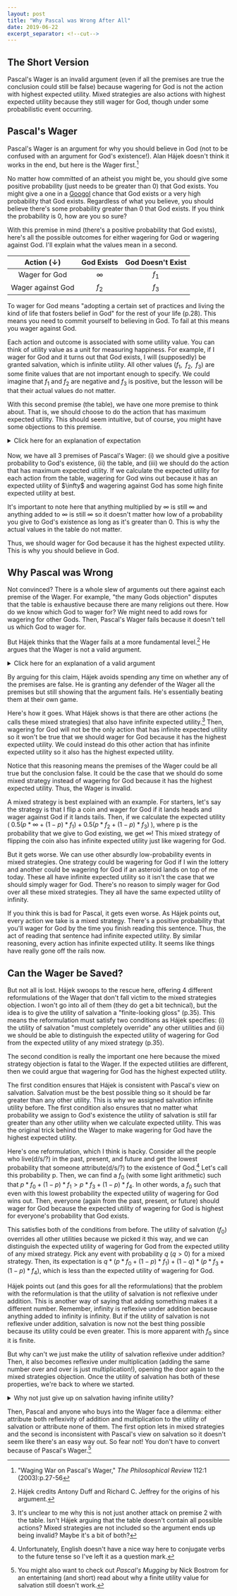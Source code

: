 ```yaml
---
layout: post
title: "Why Pascal was Wrong After All"
date: 2019-06-22
excerpt_separator: <!--cut-->
---
```


## The Short Version
Pascal's Wager is an invalid argument (even if all the premises are true the conclusion could still be false) because wagering for God is not the action with highest expected utility. Mixed strategies are also actions with highest expected utility because they still wager for God, though under some probabilistic event occurring.

<!--cut-->
## Pascal's Wager

Pascal's Wager is an argument for why you should believe in God (not to be confused with an argument for God's existence!). Alan Hájek doesn't think it works in the end, but here is the Wager first.[^paper]

No matter how committed of an atheist you might be, you should give some positive probability (just needs to be greater than 0) that God exists. You might give a one in a [Googol](https://simple.wikipedia.org/wiki/Googol) chance that God exists or a very high probability that God exists. Regardless of what you believe, you should believe there's some probability greater than 0 that God exists. If you think the probability is 0, how are you so sure?

[^paper]: "Waging War on Pascal's Wager," *The Philosophical Review* 112:1 (2003):p.27-56

With this premise in mind (there's a positive probability that God exists), here's all the possible outcomes for either wagering for God or wagering against God. I'll explain what the values mean in a second.

Action ($\downarrow$)| God Exists | God Doesn't Exist
:---: | :---: | :---:
Wager for God  | $\infty$ | $f_1$
Wager against God  | $f_2$ | $f_3$

To wager for God means "adopting a certain set of practices and living the kind of life that fosters belief in God" for the rest of your life (p.28). This means you need to commit yourself to believing in God. To fail at this means you wager against God.

Each action and outcome is associated with some utility value. You can think of utility value as a unit for measuring happiness. For example, if I wager for God and it turns out that God exists, I will (supposedly) be granted salvation, which is infinite utility. All other values ($f_1,\; \; f_2, \; \;f_3$) are some finite values that are not important enough to specify. We could imagine that $f_1$ and $f_2$ are negative and $f_3$ is positive, but the lesson will be that their actual values do not matter.

With this second premise (the table), we have one more premise to think about. That is, we should choose to do the action that has maximum expected utility. This should seem intuitive, but of course, you might have some objections to this premise.

<details class="explanation">
<summary>Click here for an explanation of expectation</summary>

Expectation or expected value is a weighted sum. It answers the question of what do we expect to happen when there are more than one possible outcomes for some action we take. To calculate expectation, we take each outcome and weight it by its corresponding probability of occurring. To find the expected utility of wagering for God, we multiply the probability that God exists by $\infty$ and add the result of multiplying the probability that God doesn't exist by $f_1$. This sum is $\infty$ so the expected utility of wagering for God is $\infty$.

</details>
<br>
Now, we have all 3 premises of Pascal's Wager: (i) we should give a positive probability to God's existence, (ii) the table, and (iii) we should do the action that has maximum expected utility. If we calculate the expected utility for each action from the table, wagering for God wins out because it has an expected utility of $\infty$ and wagering against God has some high finite expected utility at best.

It's important to note here that anything multiplied by $\infty$ is still $\infty$ and anything added to $\infty$ is still $\infty$ so it doesn't matter how low of a probability you give to God's existence as long as it's greater than 0. This is why the actual values in the table do not matter.

Thus, we should wager for God because it has the highest expected utility. This is why you should believe in God.

## Why Pascal was Wrong
Not convinced? There is a whole slew of arguments out there against each premise of the Wager. For example, "the many Gods objection" disputes that the table is exhaustive because there are many religions out there. How do we know which God to wager for? We might need to add rows for wagering for other Gods. Then, Pascal's Wager fails because it doesn't tell us which God to wager for.

But Hájek thinks that the Wager fails at a more fundamental level.[^credit_is_due] He argues that the Wager is not a valid argument.

[^credit_is_due]: Hájek credits Antony Duff and Richard C. Jeffrey for the origins of his argument.

<details class="explanation">
    <summary>
        Click here for an explanation of a valid argument
    </summary>

First, an argument is a list composed of some premises (there may be none!) and a conclusion. An argument is valid if its conclusion is always true when its premises are true. For example:

<ol>
    <li>If I am an egg, then I can fly</li>
    <li> I am an egg.</li>
    <li>I can fly.</li>
</ol>

Our argument--though I agree looks absurd--is in fact valid. If premises 1 and 2 are true, there is no way 3 can be false. We think this argument is absurd because premises 1 and 2 are false. Then, we may call this argument unsound. Although the argument is valid, the premises are false so the argument cannot be sound. A sound argument is a valid one, where its premises are also true.

</details>

By arguing for this claim, Hájek avoids spending any time on whether any of the premises are false. He is granting any defender of the Wager all the premises but still showing that the argument fails. He's essentially beating them at their own game.

Here's how it goes. What Hájek shows is that there are other actions (he calls these mixed strategies) that also have infinite expected utility.[^unclear] Then, wagering for God will not be the only action that has infinite expected utility so it won't be true that we should wager for God because it has the highest expected utility. We could instead do this other action that has infinite expected utility so it also has the highest expected utility.

[^unclear]: It's unclear to me why this is not just another attack on premise 2 with the table. Isn't Hájek arguing that the table doesn't contain all possible actions? Mixed strategies are not included so the argument ends up being invalid? Maybe it's a bit of both?

Notice that this reasoning means the premises of the Wager could be all true but the conclusion false. It could be the case that we should do some mixed strategy instead of wagering for God because it has the highest expected utility. Thus, the Wager is invalid.

A mixed strategy is best explained with an example. For starters, let's say the strategy is that I flip a coin and wager for God if it lands heads and wager against God if it lands tails. Then, if we calculate the expected utility ($\; 0.5(p * \infty + (1-p) * f_1) + 0.5(p * f_2 + (1-p) * f_3) \;$), where p is the probability that we give to God existing, we get $\infty$! This mixed strategy of flipping the coin also has infinite expected utility just like wagering for God.

But it gets worse. We can use other absurdly low-probability events in mixed strategies. One strategy could be wagering for God if I win the lottery and another could be wagering for God if an asteroid lands on top of me today. These all have infinite expected utility so it isn't the case that we should simply wager for God. There's no reason to simply wager for God over all these mixed strategies. They all have the same expected utility of infinity.

If you think this is bad for Pascal, it gets even worse. As Hájek points out, every action we take is a mixed strategy. There's a positive probability that you'll wager for God by the time you finish reading this sentence. Thus, the act of reading that sentence had infinite expected utility. By similar reasoning, every action has infinite expected utility. It seems like things have really gone off the rails now.

## Can the Wager be Saved?
But not all is lost. Hájek swoops to the rescue here, offering 4 different reformulations of the Wager that don't fall victim to the mixed strategies objection. I won't go into all of them (they do get a bit technical), but the idea is to give the utility of salvation a "finite-looking gloss" (p.35). This means the reformulation must satisfy two conditions as Hájek specifies: (i) the utility of salvation "must completely override" any other utilities and (ii) we should be able to distinguish the expected utility of wagering for God from the expected utility of any mixed strategy (p.35).

The second condition is really the important one here because the mixed strategy objection is fatal to the Wager. If the expected utilities are different, then we could argue that wagering for God has the highest expected utility.

The first condition ensures that Hájek is consistent with Pascal's view on salvation. Salvation must be the best possible thing so it should be far greater than any other utility. This is why we assigned salvation infinite utility before. The first condition also ensures that no matter what probability we assign to God's existence the utility of salvation is still far greater than any other utility when we calculate expected utility. This was the original trick behind the Wager to make wagering for God have the highest expected utility.

Here's one reformulation, which I think is hacky. Consider all the people who live(d/s/?) in the past, present, and future and get the lowest probability that someone attribute(d/s/?) to the existence of God.[^tense] Let's call this probability p. Then, we can find a $f_0$ (with some light arithmetic) such that $p * f_0 + (1-p) * f_1 > p * f_3 + (1-p) * f_4$. In other words, a $f_0$ such that even with this lowest probability the expected utility of wagering for God wins out. Then, everyone (again from the past, present, or future) should wager for God because the expected utility of wagering for God is highest for everyone's probability that God exists.

[^tense]: Unfortunately, English doesn't have a nice way here to conjugate verbs to the future tense so I've left it as a question mark.

This satisfies both of the conditions from before. The utility of salvation ($f_0$) overrides all other utilities because we picked it this way, and we can distinguish the expected utility of wagering for God from the expected utility of any mixed strategy. Pick any event with probability $q$ ($q>0$) for a mixed strategy. Then, its expectation is $q * (p * f_0 + (1-p) * f_1) + (1-q) * (p * f_3 + (1-p) * f_4)$, which is less than the expected utility of wagering for God.
<!-- Explain why less than expectation for wagering? We have q parts of a and (1-q) parts of b, but one whole a is still larger than this sum because a > b. Mathemtically, (1-q) a > (1-q) b and q * a + (1-q) * a > q * a + (1-q) * b and a > q * a + (1-q) * b-->

Hájek points out (and this goes for all the reformulations) that the problem with the reformulation is that the utility of salvation is not reflexive under addition. This is another way of saying that adding something makes it a different number. Remember, infinity is reflexive under addition because anything added to infinity is infinity. But if the utility of salvation is not reflexive under addition, salvation is now not the best thing possible because its utility could be even greater. This is more apparent with $f_0$ since it is finite.

But why can't we just make the utility of salvation reflexive under addition? Then, it also becomes reflexive under multiplication (adding the same number over and over is just multiplication!), opening the door again to the mixed strategies objection. Once the utility of salvation has both of these properties, we're back to where we started.
<!-- This paragraph above might not be too clear -->

<details class="explanation">
    <summary>
        Why not just give up on salvation having infinite utility?
     </summary>

 Because someone might object that having finite utility over an infinite time still becomes infinite utility so either we shouldn't wager for God or we start to challenge some theological thoughts about heaven (one being that the afterlife is not eternal)

</details>

Then, Pascal and anyone who buys into the Wager face a dilemma: either attribute both reflexivity of addition and multiplication to the utility of salvation or attribute none of them. The first option lets in mixed strategies and the second is inconsistent with Pascal's view on salvation so it doesn't seem like there's an easy way out. So fear not! You don't have to convert because of Pascal's Wager.[^further_reading]

[^further_reading]: You might also want to check out *Pascal's Mugging* by Nick Bostrom for an entertaining (and short) read about why a finite utility value for salvation still doesn't work.
